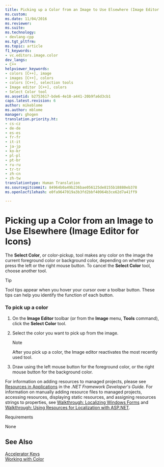 ```yaml
---
title: Picking up a Color from an Image to Use Elsewhere (Image Editor for Icons) | Microsoft Docs
ms.custom: 
ms.date: 11/04/2016
ms.reviewer: 
ms.suite: 
ms.technology:
- devlang-cpp
ms.tgt_pltfrm: 
ms.topic: article
f1_keywords:
- vc.editors.image.color
dev_langs:
- C++
helpviewer_keywords:
- colors [C++], image
- images [C++], colors
- colors [C++], selection tools
- Image editor [C++], colors
- Select Color tool
ms.assetid: b2753617-bde6-4e18-a441-20b9fa6d3cb1
caps.latest.revision: 6
author: mikeblome
ms.author: mblome
manager: ghogen
translation.priority.ht:
- cs-cz
- de-de
- es-es
- fr-fr
- it-it
- ja-jp
- ko-kr
- pl-pl
- pt-br
- ru-ru
- tr-tr
- zh-cn
- zh-tw
translationtype: Human Translation
ms.sourcegitcommit: 84964b0a49b236bae056125de8155b18880eb378
ms.openlocfilehash: e0fa9647019a3b3fd2bbf40964b3ce62d7a41ff9

---
```

# Picking up a Color from an Image to Use Elsewhere (Image Editor for Icons)
The **Select Color**, or color-pickup, tool makes any color on the image the current foreground color or background color, depending on whether you press the left or the right mouse button. To cancel the **Select Color** tool, choose another tool.  
  
> [!TIP]
>  Tool tips appear when you hover your cursor over a toolbar button. These tips can help you identify the function of each button.  
  
### To pick up a color  
  
1.  On the **Image Editor** toolbar (or from the **Image** menu, **Tools** command), click the **Select Color** tool.  
  
2.  Select the color you want to pick up from the image.  
  
    > [!NOTE]
    >  After you pick up a color, the Image editor reactivates the most recently used tool.  
  
3.  Draw using the left mouse button for the foreground color, or the right mouse button for the background color.  
  
 For information on adding resources to managed projects, please see [Resources in Applications](http://msdn.microsoft.com/Library/8ad495d4-2941-40cf-bf64-e82e85825890) in the *.NET Framework Developer's Guide.* For information on manually adding resource files to managed projects, accessing resources, displaying static resources, and assigning resources strings to properties, see [Walkthrough: Localizing Windows Forms](http://msdn.microsoft.com/en-us/9a96220d-a19b-4de0-9f48-01e5d82679e5) and [Walkthrough: Using Resources for Localization with ASP.NET](http://msdn.microsoft.com/Library/bb4e5b44-e2b0-48ab-bbe9-609fb33900b6).  
  
 Requirements  
  
 None  
  
## See Also  
 [Accelerator Keys](../mfc/accelerator-keys-image-editor-for-icons.md)   
 [Working with Color](../mfc/working-with-color-image-editor-for-icons.md)


<!--HONumber=Jan17_HO2-->


